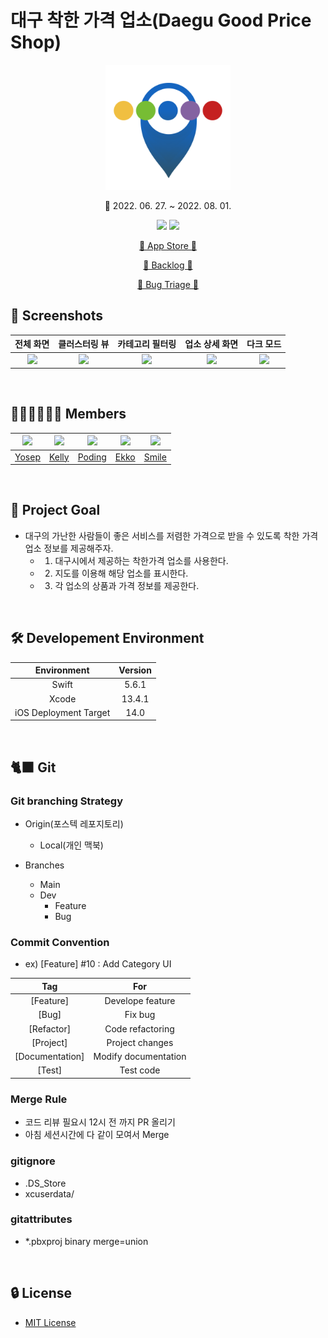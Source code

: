 # 대구 착한 가격 업소(Daegu Good Price Shop)

<div align="center">

<img width=200 src="./DaeguGoodPriceShop/DaeguGoodPriceShop/Application/Assets.xcassets/AppIcon.appiconset/ios-marketing.png">

📆 2022. 06. 27. ~ 2022. 08. 01.

[<img src="https://img.shields.io/badge/Swift-5.6-orange?">](https://developer.apple.com/kr/swift/) [<img src="https://img.shields.io/badge/Xcode-13.4.1-blue?">](https://developer.apple.com/kr/xcode/)

[🍎 App Store 🔗](https://apps.apple.com/kr/app/%EB%8C%80%EA%B5%AC-%EC%B0%A9%ED%95%9C-%EA%B0%80%EA%B2%A9/id1635261511)

[📝 Backlog 🔗](https://docs.google.com/spreadsheets/d/10dH_feUyT_s5QlPby3LHyp4hUPRvkOa6jhzRZxptmps/edit?usp=sharing)

[🐛 Bug Triage 🔗](https://docs.google.com/spreadsheets/d/11Mz-w7SNF2TEhnLi5FGQk0WZD6zx26BN7Qvt-uAfrbw/edit#gid=0)

</div>

## 📱 Screenshots

|전체 화면|클러스터링 뷰|카테고리 필터링|업소 상세 화면|다크 모드|
|:-:|:-:|:-:|:-:|:-:|
|<img src="https://user-images.githubusercontent.com/81242125/182276203-fad898c1-66e5-435c-83df-cdd49225e2c0.png">|<img src="https://user-images.githubusercontent.com/81242125/182276214-fdc7dd61-b540-49d8-b3f4-e727d7b7eeef.png">|<img src="https://user-images.githubusercontent.com/81242125/182276226-77e9e09d-fc92-4972-b3e2-66961eba68ad.png">|<img src="https://user-images.githubusercontent.com/81242125/182276228-7779f44f-25f5-4b5a-8d73-cc390b4c5be8.png">|<img src="https://user-images.githubusercontent.com/81242125/182276789-1d9d1ad1-a397-4419-8f96-72a65a56605d.png">|

<br>

## 🧑🏻‍💻👩🏻‍💻 Members

|<img src="https://github.com/pis3120.png">|<img src="https://github.com/Kelly-Chui.png">|<img src="https://github.com/Yeongwoo-Poding.png">|<img src="https://github.com/imparang.png">|<img src="https://github.com/sustainable-git.png">|
|:-:|:-:|:-:|:-:|:-:|
|[Yosep](https://github.com/pis3120)|[Kelly](https://github.com/Kelly-Chui)|[Poding](https://github.com/Yeongwoo-Poding)|[Ekko](https://github.com/imparang)|[Smile](https://github.com/sustainable-git)|

<br>

## 🎯 Project Goal

- 대구의 가난한 사람들이 좋은 서비스를 저렴한 가격으로 받을 수 있도록 착한 가격 업소 정보를 제공해주자.
  - 1. 대구시에서 제공하는 착한가격 업소를 사용한다.
  - 2. 지도를 이용해 해당 업소를 표시한다.
  - 3. 각 업소의 상품과 가격 정보를 제공한다.

<br>

## 🛠 Developement Environment

|Environment|Version|
|:-:|:-:|
|Swift|5.6.1|
|Xcode|13.4.1|
|iOS Deployment Target|14.0|

<br>

## 🐈‍⬛ Git

### Git branching Strategy

- Origin(포스텍 레포지토리)
  - Local(개인 맥북)

- Branches
  - Main
  - Dev
    - Feature
    - Bug

### Commit Convention

- ex) [Feature] #10 : Add Category UI

|Tag|For|
|:-:|:-:|
|[Feature]|Develope feature|
|[Bug]|Fix bug|
|[Refactor]|Code refactoring|
|[Project]|Project changes|
|[Documentation]|Modify documentation|
|[Test]|Test code|

### Merge Rule

- 코드 리뷰 필요시 12시 전 까지 PR 올리기
- 아침 세션시간에 다 같이 모여서 Merge

### gitignore

- .DS_Store
- xcuserdata/

### gitattributes

- *.pbxproj binary merge=union

<br>

## 🔒 License

- [MIT License](./LICENSE)
